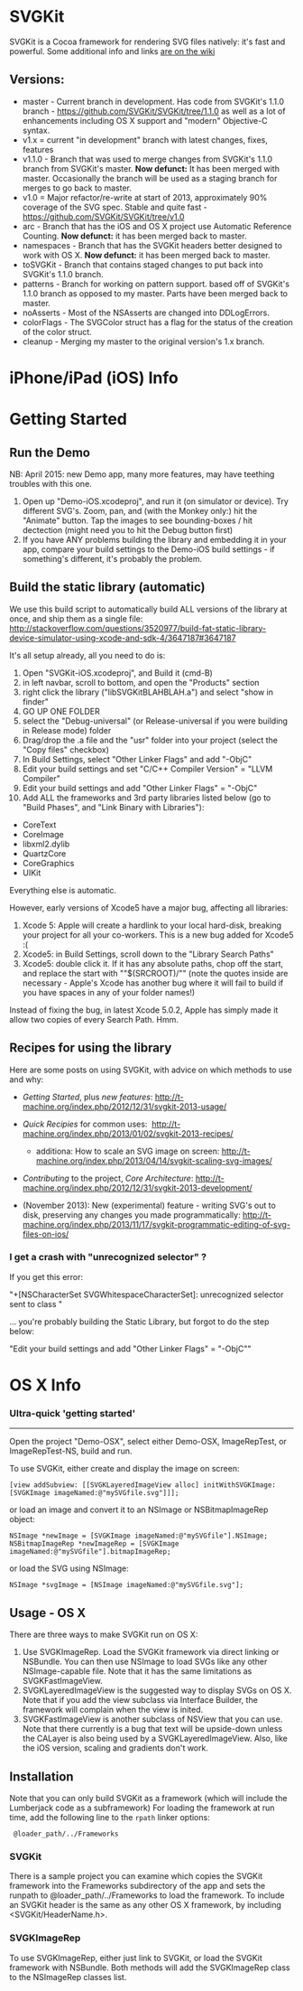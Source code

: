 # SVGKit

SVGKit is a Cocoa framework for rendering SVG files natively: it's fast and powerful. Some additional info and links [are on the wiki](https://github.com/SVGKit/SVGKit/wiki)

## Versions:

  - master - Current branch in development. Has code from SVGKit's 1.1.0  branch - https://github.com/SVGKit/SVGKit/tree/1.1.0 as well as a lot of enhancements including OS X support and "modern" Objective-C syntax.
  - v1.x = current "in development" branch with latest changes, fixes, features
  - v1.1.0 - Branch that was used to merge changes from SVGKit's 1.1.0 branch from SVGKit's master. __Now defunct:__ It has been merged with master. Occasionally the branch will be used as a staging branch for merges to go back to master.
  - v1.0 = Major refactor/re-write at start of 2013, approximately 90% coverage of the SVG spec. Stable and quite fast - https://github.com/SVGKit/SVGKit/tree/v1.0
  - arc - Branch that has the iOS and OS X project use Automatic Reference Counting. __Now defunct:__ it has been merged back to master.
  - namespaces - Branch that has the SVGKit headers better designed to work with OS X. __Now defunct:__ it has been merged back to master.
  - toSVGKit - Branch that contains staged changes to put back into SVGKit's 1.1.0 branch.
  - patterns - Branch for working on pattern support. based off of SVGKit's 1.1.0 branch as opposed to my master. Parts have been merged back to master.
  - noAsserts - Most of the NSAsserts are changed into DDLogErrors.
  - colorFlags - The SVGColor struct has a flag for the status of the creation of the color struct.
  - cleanup - Merging my master to the original version's 1.x branch.

iPhone/iPad (iOS) Info
===

# Getting Started

## Run the Demo

  NB: April 2015: new Demo app, many more features, may have teething troubles with this one.

1. Open up "Demo-iOS.xcodeproj", and run it (on simulator or device). Try different SVG's. Zoom, pan, and (with the Monkey only:) hit the "Animate" button. Tap the images to see bounding-boxes / hit dectection (might need you to hit the Debug button first)
1. If you have ANY problems building the library and embedding it in your app, compare your build settings to the Demo-iOS build settings - if something's different, it's probably the problem.

## Build the static library (automatic)

We use this build script to automatically build ALL versions of the library at once, and ship them as a single file: http://stackoverflow.com/questions/3520977/build-fat-static-library-device-simulator-using-xcode-and-sdk-4/3647187#3647187

It's all setup already, all you need to do is:

1. Open "SVGKit-iOS.xcodeproj", and Build it (cmd-B)
3. in left navbar, scroll to bottom, and open the "Products" section
4. right click the library ("libSVGKitBLAHBLAH.a") and select "show in finder"
5. GO UP ONE FOLDER
6. select the "Debug-universal" (or Release-universal if you were building in Release mode) folder
7. Drag/drop the .a file and the "usr" folder into your project (select the "Copy files" checkbox)
8. In Build Settings, select "Other Linker Flags" and add "-ObjC"
9. Edit your build settings and set "C/C++ Compiler Version" = "LLVM Compiler"
7. Edit your build settings and add "Other Linker Flags" = "-ObjC"
10. Add ALL the frameworks and 3rd party libraries listed below (go to "Build Phases", and "Link Binary with Libraries"):
  - CoreText
  - CoreImage
  - libxml2.dylib
  - QuartzCore
  - CoreGraphics
  - UIKit


Everything else is automatic.

However, early versions of Xcode5 have a major bug, affecting all libraries:

1. Xcode 5: Apple will create a hardlink to your local hard-disk, breaking your project for all your co-workers. This is a new bug added for Xcode5 :(
2. Xcode5: in Build Settings, scroll down to the "Library Search Paths"
3. Xcode5: double click it. If it has any absolute paths, chop off the start, and replace the start with ""$(SRCROOT)/"" (note the quotes inside are necessary - Apple's Xcode has another bug where it will fail to build if you have spaces in any of your folder names!)

Instead of fixing the bug, in latest Xcode 5.0.2, Apple has simply made it allow two copies of every Search Path. Hmm.

## Recipes for using the library

Here are some posts on using SVGKit, with advice on which methods to use and why:

  - *Getting Started*, plus *new features*:  http://t-machine.org/index.php/2012/12/31/svgkit-2013-usage/
  - *Quick Recipies* for common uses:  http://t-machine.org/index.php/2013/01/02/svgkit-2013-recipes/
     - additiona: How to scale an SVG image on screen: http://t-machine.org/index.php/2013/04/14/svgkit-scaling-svg-images/
  - *Contributing* to the project, *Core Architecture*: http://t-machine.org/index.php/2012/12/31/svgkit-2013-development/
 
  - (November 2013): New (experimental) feature - writing SVG's out to disk, preserving any changes you made programmatically: http://t-machine.org/index.php/2013/11/17/svgkit-programmatic-editing-of-svg-files-on-ios/


### I get a crash with "unrecognized selector" ?

If you get this error:

"+[NSCharacterSet SVGWhitespaceCharacterSet]: unrecognized selector sent to class "

... you're probably building the Static Library, but forgot to do the step below:

"Edit your build settings and add "Other Linker Flags" = "-ObjC""

OS X Info
===

### Ultra-quick 'getting started'
-----

Open the project "Demo-OSX", select either Demo-OSX, ImageRepTest, or ImageRepTest-NS, build and run.

To use SVGKit, either create and display the image on screen:

    [view addSubview: [[SVGKLayeredImageView alloc] initWithSVGKImage: [SVGKImage imageNamed:@"mySVGfile.svg"]]];
    
or load an image and convert it to an NSImage or NSBitmapImageRep object:

    NSImage *newImage = [SVGKImage imageNamed:@"mySVGfile"].NSImage;
    NSBitmapImageRep *newImageRep = [SVGKImage imageNamed:@"mySVGfile"].bitmapImageRep;
    
or load the SVG using NSImage:

    NSImage *svgImage = [NSImage imageNamed:@"mySVGfile.svg"];

## Usage - OS X

There are three ways to make SVGKit run on OS X:
  1. Use SVGKImageRep. Load the SVGKit framework via direct linking or NSBundle. You can then use NSImage to load SVGs like any other NSImage-capable file. Note that it has the same limitations as SVGKFastImageView.
  1. SVGKLayeredImageView is the suggested way to display SVGs on OS X. Note that if you add the view subclass via Interface Builder, the framework will complain when the view is inited.
  1. SVGKFastImageView is another subclass of NSView that you can use. Note that there currently is a bug that text will be upside-down unless the CALayer is also being used by a SVGKLayeredImageView. Also, like the iOS version, scaling and gradients don't work.

## Installation

Note that you can only build SVGKit as a framework (which will include the Lumberjack code as a subframework) For loading the framework at run time, add the following line to the `rpath` linker options:

     @loader_path/../Frameworks

### SVGKit

There is a sample project you can examine which copies the SVGKit framework into the Frameworks subdirectory of the app and sets the runpath to @loader_path/../Frameworks to load the framework. To include an SVGKit header is the same as any other OS X framework, by including &lt;SVGKit/HeaderName.h&gt;.

### SVGKImageRep

To use SVGKImageRep, either just link to SVGKit, or load the SVGKit framework with NSBundle. Both methods will add the SVGKImageRep class to the NSImageRep classes list.
